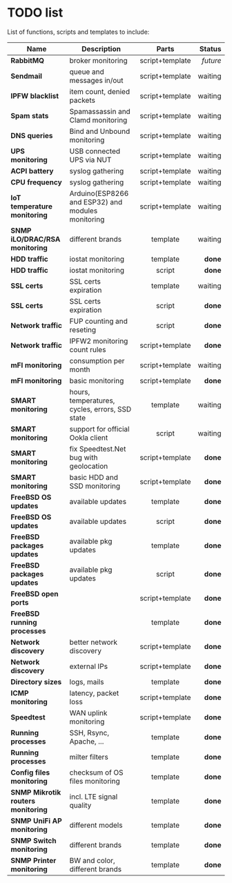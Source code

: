 TODO list
=========

List of functions, scripts and templates to include:

| Name | Description | Parts | Status |
|---|---|:---:|--:|
**RabbitMQ**|broker monitoring|script+template|_future_
**Sendmail**|queue and messages in/out|script+template|waiting
**IPFW blacklist**|item count, denied packets|script+template|waiting
**Spam stats**|Spamassassin and Clamd monitoring|script+template|waiting
**DNS queries**|Bind and Unbound monitoring|script+template|waiting
**UPS monitoring**|USB connected UPS via NUT|script+template|waiting
**ACPI battery**|syslog gathering|script+template|waiting
**CPU frequency**|syslog gathering|script+template|waiting
**IoT temperature monitoring**|Arduino(ESP8266 and ESP32) and modules monitoring|script+template|waiting
**SNMP iLO/DRAC/RSA monitoring**|different brands|template|waiting
**HDD traffic**|iostat monitoring|template|**done**
**HDD traffic**|iostat monitoring|script|**done**
**SSL certs**|SSL certs expiration|template|waiting
**SSL certs**|SSL certs expiration|script|**done**
**Network traffic**|FUP counting and reseting|script|**done**
**Network traffic**|IPFW2 monitoring count rules|script+template|**done**
**mFI monitoring**|consumption per month|script+template|waiting
**mFI monitoring**|basic monitoring|script+template|**done**
**SMART monitoring**|hours, temperatures, cycles, errors, SSD state|template|waiting
**SMART monitoring**|support for official Ookla client|script|waiting
**SMART monitoring**|fix Speedtest.Net bug with geolocation|script+template|**done**
**SMART monitoring**|basic HDD and SSD monitoring|script+template|**done**
**FreeBSD OS updates**|available updates|template|**done**
**FreeBSD OS updates**|available updates|script|**done**
**FreeBSD packages updates**|available pkg updates|template|**done**
**FreeBSD packages updates**|available pkg updates|script|**done**
**FreeBSD open ports**||script+template|**done**
**FreeBSD running processes**||template|**done**
**Network discovery**|better network discovery|script+template|**done**
**Network discovery**|external IPs|script+template|**done**
**Directory sizes**|logs, mails|template|**done**
**ICMP monitoring**|latency, packet loss|script+template|**done**
**Speedtest**|WAN uplink monitoring|script+template|**done**
**Running processes**|SSH, Rsync, Apache, ...|template|**done**
**Running processes**|milter filters|template|**done**
**Config files monitoring**|checksum of OS files monitoring|template|**done**
**SNMP Mikrotik routers monitoring**|incl. LTE signal quality|template|**done**
**SNMP UniFi AP monitoring**|different models|template|**done**
**SNMP Switch monitoring**|different brands|template|**done**
**SNMP Printer monitoring**|BW and color, different brands|template|**done**
